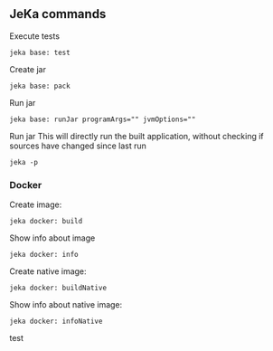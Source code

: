 #

## JeKa commands

Execute tests
```shell
jeka base: test
```

Create jar 
```shell
jeka base: pack
```

Run jar
```shell
jeka base: runJar programArgs="" jvmOptions=""
```

Run jar 
This will directly run the built application, without checking if sources have changed since last run
```
jeka -p
```

### Docker

Create image:
```shell
jeka docker: build
```
Show info about image
```shell
jeka docker: info
```

Create native image:
```shell
jeka docker: buildNative
```
Show info about native image:
```shell
jeka docker: infoNative
```


test